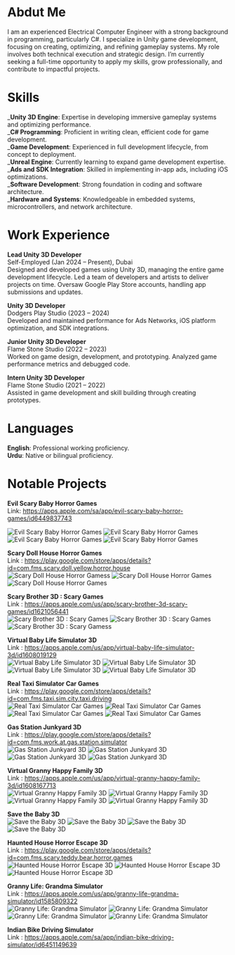 
# Abdut Me
I am an experienced Electrical Computer Engineer with a strong background in programming, particularly C#. I specialize in Unity game development, focusing on creating, optimizing, and refining gameplay systems. My role involves both technical execution and strategic design. I’m currently seeking a full-time opportunity to apply my skills, grow professionally, and contribute to impactful projects.

# Skills
_**Unity 3D Engine**: Expertise in developing immersive gameplay systems and optimizing performance.<br>
_**C# Programming**: Proficient in writing clean, efficient code for game development.<br>
_**Game Development**: Experienced in full development lifecycle, from concept to deployment.<br>
_**Unreal Engine**: Currently learning to expand game development expertise.<br>
_**Ads and SDK Integration**: Skilled in implementing in-app ads, including iOS optimizations.<br>
_**Software Development**: Strong foundation in coding and software architecture.<br>
_**Hardware and Systems**: Knowledgeable in embedded systems, microcontrollers, and network architecture.<br>

# Work Experience
**Lead Unity 3D Developer**<br>
Self-Employed (Jan 2024 – Present), Dubai<br>
Designed and developed games using Unity 3D, managing the entire game development lifecycle.
Led a team of developers and artists to deliver projects on time.
Oversaw Google Play Store accounts, handling app submissions and updates.<br>

**Unity 3D Developer**<br>
Dodgers Play Studio (2023 – 2024)<br>
Developed and maintained performance for Ads Networks, iOS platform optimization, and SDK integrations.<br>

**Junior Unity 3D Developer**<br>
Flame Stone Studio (2022 – 2023)<br>
Worked on game design, development, and prototyping.
Analyzed game performance metrics and debugged code.<br>

**Intern Unity 3D Developer**<br>
Flame Stone Studio (2021 – 2022) <br>
Assisted in game development and skill building through creating prototypes.<br>

# Languages
**English**: Professional working proficiency.<br>
**Urdu**: Native or bilingual proficiency.<br>

# Notable Projects
**Evil Scary Baby Horror Games** <br>
Link: https://apps.apple.com/sa/app/evil-scary-baby-horror-games/id6449837743

![Evil Scary Baby Horror Games](assets/1.jpg)
![Evil Scary Baby Horror Games](assets/2.jpg)
![Evil Scary Baby Horror Games](assets/3.jpg)
![Evil Scary Baby Horror Games](assets/4.jpg) <br>

**Scary Doll House Horror Games**<br>
Link : https://play.google.com/store/apps/details?id=com.fms.scary.doll.yellow.horror.house<br>
![Scary Doll House Horror Gamess](assets/S1.jpg)
![Scary Doll House Horror Games](assets/S2.jpg)
![Scary Doll House Horror Games](assets/S3.jpg) <br>

**Scary Brother 3D : Scary Games** <br>
Link : https://apps.apple.com/us/app/scary-brother-3d-scary-games/id1621056441 <br>
![Scary Brother 3D : Scary Games](assets/SB1.jpg)
![Scary Brother 3D : Scary Games](assets/SB2.jpg)
![Scary Brother 3D : Scary Gamess](assets/SB3.jpg) <br>

**Virtual Baby Life Simulator 3D** <br>
Link : https://apps.apple.com/us/app/virtual-baby-life-simulator-3d/id1608019129 <br>
![Virtual Baby Life Simulator 3D](assets/SSB1.jpg)
![Virtual Baby Life Simulator 3D](assets/SSB2.jpg)
![Virtual Baby Life Simulator 3D](assets/SSB3.jpg)
![Virtual Baby Life Simulator 3D](assets/SSB4.jpg) <br>

**Real Taxi Simulator Car Games**<br>
Link : https://play.google.com/store/apps/details?id=com.fms.taxi.sim.city.taxi.driving <br>
![Real Taxi Simulator Car Games](assets/RT1.jpg)
![Real Taxi Simulator Car Games](assets/RT2.jpg)
![Real Taxi Simulator Car Games](assets/RT4.jpg)
![Real Taxi Simulator Car Games](assets/RT#.jpg) <br>

**Gas Station Junkyard 3D**<br>
Link : https://play.google.com/store/apps/details?id=com.fms.work.at.gas.station.simulator <br>
![Gas Station Junkyard 3D](assets/GS1.jpg)
![Gas Station Junkyard 3D](assets/GS2.jpg)
![Gas Station Junkyard 3D](assets/GS3.jpg)
![Gas Station Junkyard 3D](assets/GS4.jpg) <br>

**Virtual Granny Happy Family 3D** <br>
Link : https://apps.apple.com/us/app/virtual-granny-happy-family-3d/id1608167713 <br>
![Virtual Granny Happy Family 3D](assets/VG1.jpg)
![Virtual Granny Happy Family 3D](assets/VG2.jpg)
![Virtual Granny Happy Family 3D](assets/VG3.jpg)
![Virtual Granny Happy Family 3D](assets/VG4.jpg)

**Save the Baby 3D** <br>
![Save the Baby 3D](assets/S_1.jpg)
![Save the Baby 3D](assets/S_2.jpg)
![Save the Baby 3D](assets/S_3.jpg)
![Save the Baby 3D](assets/S_4.jpg) <br>

**Haunted House Horror Escape 3D** <br>
Link : https://play.google.com/store/apps/details?id=com.fms.scary.teddy.bear.horror.games <br>
![Haunted House Horror Escape 3D](assets/HH1.jpg)
![Haunted House Horror Escape 3D](assets/HH2.jpg)
![Haunted House Horror Escape 3D](assets/HH3.jpg) <br>

**Granny Life: Grandma Simulator** <br>
Link : https://apps.apple.com/us/app/granny-life-grandma-simulator/id1585809322 <br>
![Granny Life: Grandma Simulator](assets/GL1.jpg)
![Granny Life: Grandma Simulator](assets/GL2.jpg)
![Granny Life: Grandma Simulator](assets/GL3.jpg)
![Granny Life: Grandma Simulator](assets/GL4.jpg)<br>

**Indian Bike Driving Simulator** <br>
Link : https://apps.apple.com/sa/app/indian-bike-driving-simulator/id6451149639<br>





